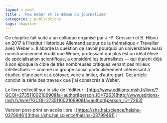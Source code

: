 ```yaml
---
layout : post
title : 'Max Weber et le démon du journalisme'
categories : publications
tags: chapitre
---
```


Ce chapitre fait suite à un colloque organisé par J.-P. Grossein et B. Hibou en 2017 à l’Institut Historique Allemand autour de la thématique « Travailler avec Weber ». Il aborde la question de savoir pourquoi un universitaire aussi monstrueusement érudit que Weber, professant qui plus est un idéal élevé de spécialisation scientifique, a considéré les journalistes — qui étaient déjà à son époque la cible de très nombreuses critiques venant des milieux intellectuels — comme un groupe social particulièrement intéressant à étudier, d’une part et à côtoyer, voire à imiter, d’autre part. Cet article conclut la série des travaux que j'ai consacrés à Weber.

Le livre collectif sur le site de l'éditeur : [http://www.editions-msh.fr/livre/?GCOI=27351100210690&fa=author&person_ID=7263](http://www.editions-msh.fr/livre/?GCOI=27351100210690&fa=author&person_ID=7263)

Version post-print en accès libre : [https://shs.hal.science/halshs-03799461](https://shs.hal.science/halshs-03799461) :

<object data="https://shs.hal.science/halshs-03799461v1/file/Bastin_Papier_demon_journalisme_postprint.pdf" height = "100%" width = "100%" type='application/pdf'></object>

